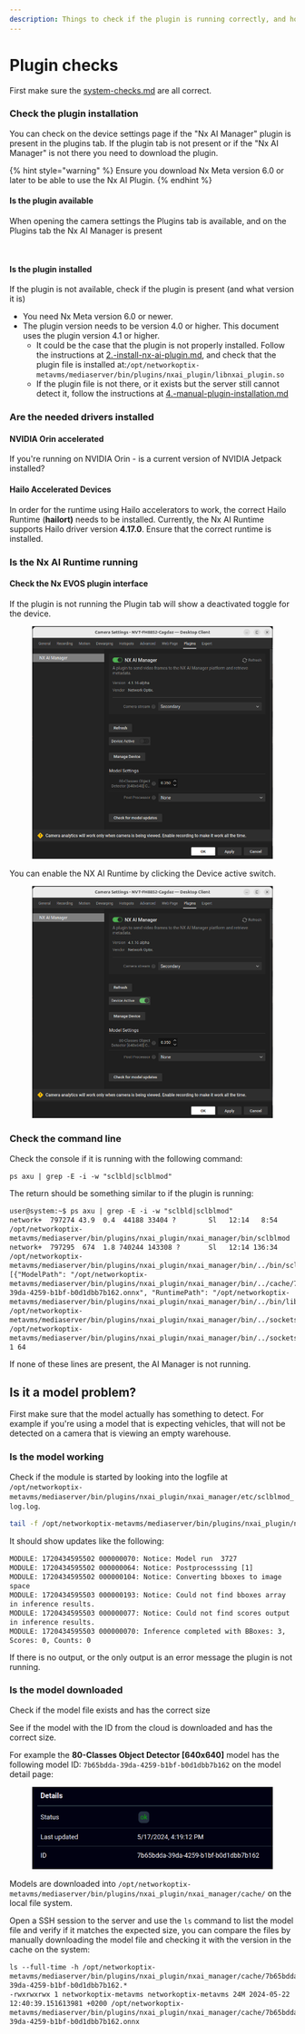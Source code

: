 ```yaml
---
description: Things to check if the plugin is running correctly, and how to check it.
---
```


# Plugin checks

First make sure the [system-checks.md](system-checks.md "mention") are all correct.

### Check the plugin installation <a href="#check-the-plugin-installation" id="check-the-plugin-installation"></a>

You can check on the device settings page if the "Nx AI Manager" plugin is present in the plugins tab. If the plugin tab is not present or if the "Nx AI Manager" is not there you need to download the plugin.

{% hint style="warning" %}
Ensure you download Nx Meta version 6.0 or later to be able to use the Nx AI Plugin.
{% endhint %}

#### Is the plugin available <a href="#is-the-plugin-available" id="is-the-plugin-available"></a>

When opening the camera settings the Plugins tab is available, and on the Plugins tab the Nx AI Manager is present

<figure><img src="https://files.gitbook.com/v0/b/gitbook-x-prod.appspot.com/o/spaces%2F4Ho7de78I0gSMd4YY72l%2Fuploads%2FsL7jLgvcm5yRruEiBLlH%2FScreenshot%20from%202024-07-03%2010-58-41.png?alt=media&#x26;token=bca10330-226d-4275-8184-e23e85daa391" alt=""><figcaption></figcaption></figure>

#### Is the plugin installed <a href="#is-the-plugin-installed" id="is-the-plugin-installed"></a>

If the plugin is not available, check if the plugin is present (and what version it is)

* You need Nx Meta version 6.0 or newer.
* The plugin version needs to be version 4.0 or higher. This document uses the plugin version 4.1 or higher.
  * It could be the case that the plugin is not properly installed. Follow the instructions at [2.-install-nx-ai-plugin.md](../../nx-ai-manager/2.-install-nx-ai-plugin.md "mention"), and check that the plugin file is installed at:`/opt/networkoptix-metavms/mediaserver/bin/plugins/nxai_plugin/libnxai_plugin.so`
  * If the plugin file is not there, or it exists but the server still cannot detect it, follow the instructions at [4.-manual-plugin-installation.md](../../nx-ai-manager/4.-manual-plugin-installation.md "mention")​

### Are the needed drivers installed <a href="#are-the-needed-drivers-installed" id="are-the-needed-drivers-installed"></a>

#### NVIDIA Orin accelerated <a href="#nvidia-orin-accelerated" id="nvidia-orin-accelerated"></a>

If you're running on NVIDIA Orin - is a current version of NVIDIA Jetpack installed?

#### Hailo Accelerated Devices <a href="#hailo-accelerated-devices" id="hailo-accelerated-devices"></a>

In order for the runtime using Hailo accelerators to work, the correct Hailo Runtime (**hailort)** needs to be installed. Currently, the Nx AI Runtime supports Hailo driver version **4.17.0**. Ensure that the correct runtime is installed.

### Is the Nx AI Runtime running <a href="#is-the-nx-ai-runtime-running" id="is-the-nx-ai-runtime-running"></a>

#### Check the Nx EVOS plugin interface <a href="#check-the-nx-evos-plugin-interface" id="check-the-nx-evos-plugin-interface"></a>

If the plugin is not running the Plugin tab will show a deactivated toggle for the device.

<figure><img src="../../.gitbook/assets/image (4).png" alt=""><figcaption></figcaption></figure>

You can enable the NX AI Runtime by clicking the Device active switch.

<figure><img src="../../.gitbook/assets/image (5).png" alt=""><figcaption></figcaption></figure>

### Check the command line

Check the console if it is running with the following command:

```shell
ps axu | grep -E -i -w "sclbld|sclblmod"
```

The return should be something similar to if the plugin is running:

```shell
user@system:~$ ps axu | grep -E -i -w "sclbld|sclblmod"
network+  797274 43.9  0.4  44188 33404 ?        Sl   12:14   8:54 /opt/networkoptix-metavms/mediaserver/bin/plugins/nxai_plugin/nxai_manager/bin/sclblmod
network+  797295  674  1.8 740244 143308 ?       Sl   12:14 136:34 /opt/networkoptix-metavms/mediaserver/bin/plugins/nxai_plugin/nxai_manager/bin/../bin/sclbld [{"ModelPath": "/opt/networkoptix-metavms/mediaserver/bin/plugins/nxai_plugin/nxai_manager/bin/../cache/7b65bdda-39da-4259-b1bf-b0d1dbb7b162.onnx", "RuntimePath": "/opt/networkoptix-metavms/mediaserver/bin/plugins/nxai_plugin/nxai_manager/bin/../bin/libRuntimeLibrary.so"}] /opt/networkoptix-metavms/mediaserver/bin/plugins/nxai_plugin/nxai_manager/bin/../sockets/sclblmod_to_sclbld_0 /opt/networkoptix-metavms/mediaserver/bin/plugins/nxai_plugin/nxai_manager/bin/../sockets/sclbld_to_sclblmod_0 1 64
```

If none of these lines are present, the AI Manager is not running.

## Is it a model problem?

First make sure that the model actually has something to detect. For example if you're using a model that is expecting vehicles, that will not be detected on a camera that is viewing an empty warehouse.

### Is the model working

Check if the module is started by looking into the logfile at `/opt/networkoptix-metavms/mediaserver/bin/plugins/nxai_plugin/nxai_manager/etc/sclblmod_log.log`.

```bash
tail -f /opt/networkoptix-metavms/mediaserver/bin/plugins/nxai_plugin/nxai_manager/etc/sclblmod_log.log
```

It should show updates like the following:

```
MODULE: 1720434595502 000000070: Notice: Model run  3727 
MODULE: 1720434595502 000000064: Notice: Postprocesssing [1]
MODULE: 1720434595502 000000104: Notice: Converting bboxes to image space 
MODULE: 1720434595503 000000193: Notice: Could not find bboxes array in inference results.
MODULE: 1720434595503 000000077: Notice: Could not find scores output in inference results.
MODULE: 1720434595503 000000070: Inference completed with BBoxes: 3, Scores: 0, Counts: 0
```

If there is no output, or the only output is an error message the plugin is not running.

### Is the model downloaded

Check if the model file exists and has the correct size

See if the model with the ID from the cloud is downloaded and has the correct size.&#x20;

For example the **80-Classes Object Detector \[640x640]** model has the following model ID: `7b65bdda-39da-4259-b1bf-b0d1dbb7b162` on the model detail page:

<figure><img src="../../.gitbook/assets/image (6).png" alt=""><figcaption></figcaption></figure>

Models are downloaded into `/opt/networkoptix-metavms/mediaserver/bin/plugins/nxai_plugin/nxai_manager/cache/` on the local file system.&#x20;

Open a SSH session to the server and use the `ls` command to list the model file and verify if it matches the expected size, you can compare the files by manually downloading the model file and checking it with the version in the cache on the system:

```
ls --full-time -h /opt/networkoptix-metavms/mediaserver/bin/plugins/nxai_plugin/nxai_manager/cache/7b65bdda-39da-4259-b1bf-b0d1dbb7b162.*
-rwxrwxrwx 1 networkoptix-metavms networkoptix-metavms 24M 2024-05-22 12:40:39.151613981 +0200 /opt/networkoptix-metavms/mediaserver/bin/plugins/nxai_plugin/nxai_manager/cache/7b65bdda-39da-4259-b1bf-b0d1dbb7b162.onnx
```
